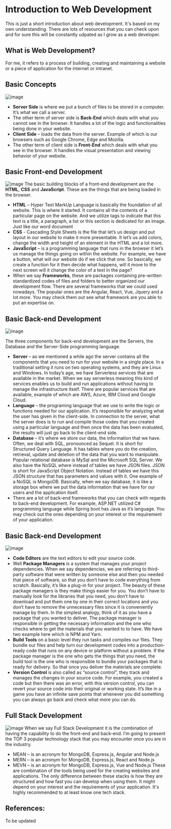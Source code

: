 # Introduction to Web Development
This is just a short introduction about web development. It's based on my own understanding. There are lots of resources that you can check upon and for sure this will be constantly udpated as I grow as a web developer.

## What is **Web Development**?
For me, it refers to a process of building, creating and maintaining a website or a piece of application for the internet or intranet.

## Basic Concepts
![image](https://user-images.githubusercontent.com/20568389/131835834-4ade95c6-066d-445a-8d8d-17b24fd5c7da.png)
- **Server Side** is where we put a bunch of files to be stored in a computer. It’s what we call a server.
- The other term of server side is **Back-End** which deals with what you cannot see in the browser. It handles a lot of the logic and functionalities being done in your website.
- **Client Side** – loads the data from the server. Example of which is our browsers such as Google Chrome, Edge and Mozilla.
- The other term of client side is **Front-End** which deals with what you see in the browser. It handles the visual presentation and viewing behavior of your website.

## Basic Front-end Development
![image](https://user-images.githubusercontent.com/20568389/131836300-ee346363-1e3d-4c82-ae35-7baaa152281c.png)
The basic building blocks of a front-end development are the **HTML**, **CSS** and **JavaScript**. These are the things that are being loaded in the browser.
- **HTML** – Hyper Text MarkUp Language is basically the foundation of all website. This is where it started. It contains all the contents of a particular page on the website. And we utilize tags to indicate that this text is a title, a paragraph, a list or this section is dedicated for an image. Just like our word document
- **CSS**  - Cascading Style Sheets is the file that let’s us design and put layout in our website to make it more presentable. It let’s us add colors, change the width and height of an element in the HTML and a lot more.
- **JavaScript** – is a programming language that runs in the browser it let’s us manage the things going on within the website. For example, we have a button, what will our website do if we click that one. So basically, we create a function for it then decide what happens, will it move to the next screen will it change the color of a text in the page?
- When we say **Frameworks**, these are packages containing pre-written standardized codes of files and folders to better organized our development flow. There are several frameworks that we could used nowadays. The popular ones are the Angular, React, Vue, Jquery and a lot more. You may check them out see what framework are you able to put an expertise on. 

## Basic Back-end Development
![image](https://user-images.githubusercontent.com/20568389/131836632-139cd1ae-c00a-4d01-ba83-2fbaf004ef31.png)

The three components for back-end development are the Servers, the Database and the Server-Side programming language.
- **Server** – as we mentioned a while ago the server contains all the components that you need to run for your website in a single place. In a traditional setting it runs on two operating systems, and they are Linux and Windows. In today’s age, we have Serverless services that are available in the market. When we say serverless meaning this kind of services enables us to build and run applications without having to manage the infrastructure itself. There are popular services that are available, example of which are AWS, Azure, IBM Cloud and Google Cloud. 
- **Language** – the programing language that we use to write the logic or functions needed for our application. It’s responsible for analyzing what the user has given in the client-side. In connection to the server, what the server does is to run and compile those codes that you created using a particular language and then once the data has been evaluated, the results will just go back to the client-end side.
- **Database** – it’s where we store our data, the information that we have. Often, we deal with SQL, pronounced as Sequel. It is short for Structured Query Language. It has tables where you do the creation, retrieval, update and deletion of the data that you want to manipulate. Popular relational database is MySql and the Microsoft SQL Server. We also have the NoSQL where instead of tables we have JSON files. JSON is short for JavaScript Object Notation. Instead of tables we have this JSON structure that has parameters and values with it. One example of a NoSQL is MongoDB. Basically, when we say database, it is like a storage box where we put the data information that we have for our users and the application itself.
- There are a lot of back-end frameworks that you can check with regards to back-end development. For example, ASP.NET utilized C# programming language while Spring boot has Java as it’s language. You may check out the ones depending on your interest or the requirement of your application.

## Basic Back-end Development
![image](https://user-images.githubusercontent.com/20568389/131836710-59c11092-5e08-4a3e-890e-1788c75ed7e4.png)
- **Code Editors** are the text editors to edit your source code. 
- Well **Package Managers** is a system that manages your project dependencies. When we say dependencies, we are referring to third-party software that were written by someone else and then you needed that piece of software, so that you don’t have to code everything from scratch. Basically, it’s like a plug-in for your project. The beauty of these package managers is they make things easier for you. You don’t have to manually look for the libraries that you need, you don’t have to download and put them one by one in their correct locations and you don’t have to remove the unnecessary files since it is conveniently manage by them. In the simplest analogy, think of it as you have a package that you wanted to deliver. The package manager is responsible in getting the necessary information and the one who checks where to get the materials that you wanted to to have. We have two example here which is NPM and Yarn.
- **Build Tools** on a basic level they run tasks and compiles our files. They bundle our files and help turn our development codes into a production-ready code that runs on any device or platform without a problem. If the package manager is the one who gets the things that you need, the build tool is the one who is responsible to bundle your packages that is ready for delivery. So that once you deliver the materials are complete.
- **Version Control** is also called as “source control”, they track and manages the changes in your source code. For example, you created a code but then there was an error, with this version control, you can revert your source code into their original or working state. It’s like in a game you have an infinite save points that whenever you did something you can always go back and check what more you can do.

## Full Stack Development
![image](https://user-images.githubusercontent.com/20568389/131837442-305bb7a6-12e6-4fde-b1c7-090fe7b129df.png)
When we say Full Stack Development it is the combination of having the capability to do the front-end and back-end. I’m going to present the TOP 3 popular technology stack that you may encounter once you are in the industry.
- MEAN – is an acronym for MongoDB, Express.js, Angular and Node.js
- MERN – is an acronym for MongoDB, Express.js, React and Node.js
- MEVN – is an acronym for MongoDB, Express.js, Vue and Node.js
These are combination of the tools being used for the creating websites and applications. The only difference between these stacks is how they are structured and how fast you can develop when using them. It might depend on your interest and the requirements of your application. It's highly recommended to at least know one tech stack.

## References:
To be updated


